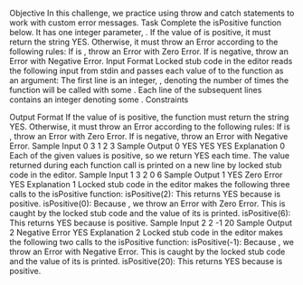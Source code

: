 Objective
In this challenge, we practice using throw and catch statements to work with custom error messages.
Task
Complete the isPositive function below. It has one integer parameter, . If the value of  is positive, it must return the string YES. Otherwise, it must throw an Error according to the following rules:
If  is , throw an Error with  Zero Error.
If  is negative, throw an Error with  Negative Error.
Input Format
Locked stub code in the editor reads the following input from stdin and passes each value of  to the function as an argument: 
The first line is an integer, , denoting the number of times the function will be called with some . 
Each line  of the  subsequent lines contains an integer denoting some .
Constraints


Output Format
If the value of  is positive, the function must return the string YES. Otherwise, it must throw an Error according to the following rules:
If  is , throw an Error with  Zero Error.
If  is negative, throw an Error with  Negative Error.
Sample Input 0
3
1
2
3
Sample Output 0
YES
YES
YES
Explanation 0
Each of the given values is positive, so we return YES each time. The value returned during each function call is printed on a new line by locked stub code in the editor.
Sample Input 1
3
2
0
6
Sample Output 1
YES
Zero Error
YES
Explanation 1
Locked stub code in the editor makes the following three calls to the isPositive function:
isPositive(2): This returns YES because  is positive.
isPositive(0): Because , we throw an Error with  Zero Error. This is caught by the locked stub code and the value of its  is printed.
isPositive(6): This returns YES because  is positive.
Sample Input 2
2
-1
20
Sample Output 2
Negative Error
YES
Explanation 2
Locked stub code in the editor makes the following two calls to the isPositive function:
isPositive(-1): Because , we throw an Error with  Negative Error. This is caught by the locked stub code and the value of its  is printed.
isPositive(20): This returns YES because  is positive.